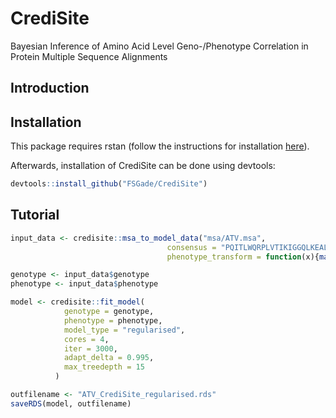 # CrediSite
Bayesian Inference of Amino Acid Level Geno-/Phenotype Correlation in Protein Multiple Sequence Alignments

## Introduction

## Installation
This package requires rstan (follow the instructions for installation [here](https://github.com/stan-dev/rstan/wiki/RStan-Getting-Started)).

Afterwards, installation of CrediSite can be done using devtools:
``` r
devtools::install_github("FSGade/CrediSite")
```

## Tutorial
``` r
input_data <- credisite::msa_to_model_data("msa/ATV.msa",
                                   consensus = "PQITLWQRPLVTIKIGGQLKEALLDTGADDTVLEEMNLPGRWKPKMIGGIGGFIKVRQYDQILIEICGHKAIGTVLVGPTPVNIIGRNLLTQIGCTLNF",
                                   phenotype_transform = function(x){max(log10(x), -2)})

genotype <- input_data$genotype
phenotype <- input_data$phenotype

model <- credisite::fit_model(
            genotype = genotype,
            phenotype = phenotype,
            model_type = "regularised",
            cores = 4,
            iter = 3000,
            adapt_delta = 0.995,
            max_treedepth = 15
          )

outfilename <- "ATV_CrediSite_regularised.rds"
saveRDS(model, outfilename)
```

